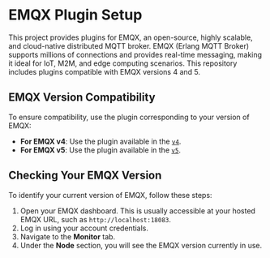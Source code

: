 # EMQX Plugin Setup

This project provides plugins for EMQX, an open-source, highly scalable, and cloud-native distributed MQTT broker. EMQX (Erlang MQTT Broker) supports millions of connections and provides real-time messaging, making it ideal for IoT, M2M, and edge computing scenarios. This repository includes plugins compatible with EMQX versions 4 and 5.

## EMQX Version Compatibility

To ensure compatibility, use the plugin corresponding to your version of EMQX:

- **For EMQX v4**: Use the plugin available in the [`v4`](./v4).
- **For EMQX v5**: Use the plugin available in the [`v5`](./v5).

## Checking Your EMQX Version

To identify your current version of EMQX, follow these steps:

1. Open your EMQX dashboard. This is usually accessible at your hosted EMQX URL, such as `http://localhost:18083`.
2. Log in using your account credentials.
3. Navigate to the **Monitor** tab.
4. Under the **Node** section, you will see the EMQX version currently in use.
